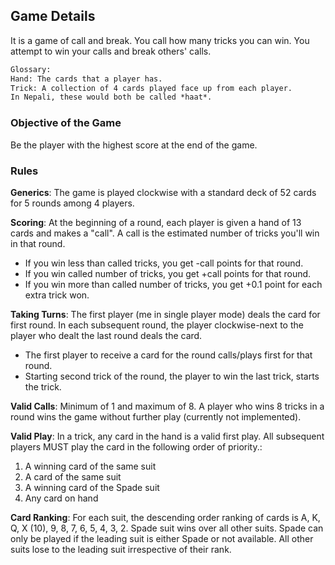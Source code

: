 ## Game Details
It is a game of call and break. You call how many tricks you can win. You
attempt to win your calls and break others' calls.


```txt
Glossary:
Hand: The cards that a player has.
Trick: A collection of 4 cards played face up from each player.
In Nepali, these would both be called *haat*.
```

### Objective of the Game
Be the player with the highest score at the end of the game.

### Rules
**Generics**: The game is played clockwise with a standard deck of 52 cards 
for 5 rounds among 4 players.

**Scoring**: At the beginning of a round, each player is given a hand of 13 cards and 
makes a "call". A call is the estimated number of tricks you'll win in that round.
  - If you win less than called tricks, you get -call points for that round.
  - If you win called number of tricks, you get +call points for that round.
  - If you win more than called number of tricks, you get +0.1 point for each
    extra trick won.

**Taking Turns**: The first player (me in single player mode) deals the card 
for first round. In each subsequent round, the player clockwise-next to the player 
who dealt the last round deals the card.
- The first player to receive a card for the round calls/plays first for that
round.
- Starting second trick of the round, the player to win the last trick, starts 
the trick.

**Valid Calls**: Minimum of 1 and maximum of 8. A player who wins 8 tricks
in a round wins the game without further play (currently not implemented). 

**Valid Play**: In a trick, any card in the hand is a valid first play. All
subsequent players MUST play the card in the following order of priority.:
1. A winning card of the same suit
2. A card of the same suit
3. A winning card of the Spade suit
4. Any card on hand

**Card Ranking**: For each suit, the descending order ranking of cards is
A, K, Q, X (10), 9, 8, 7, 6, 5, 4, 3, 2. Spade suit wins over all other suits.
Spade can only be played if the leading suit is either Spade or not available.
All other suits lose to the leading suit irrespective of their rank.
